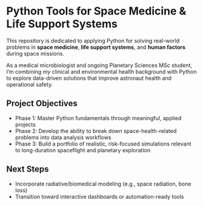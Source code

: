 # Python Tools for Space Medicine & Life Support Systems

This repository is dedicated to applying Python for solving real-world problems in **space medicine**, **life support systems**, and **human factors** during space missions.

As a medical microbiologist and ongoing Planetary Sciences MSc student, I’m combining my clinical and environmental health background with Python to explore data-driven solutions that improve astronaut health and operational safety.



## Project Objectives

- Phase 1: Master Python fundamentals through meaningful, applied projects
- Phase 2: Develop the ability to break down space-health-related problems into data analysis workflows
- Phase 3: Build a portfolio of realistic, risk-focused simulations relevant to long-duration spaceflight and planetary exploration


## Next Steps

- Incorporate radiative/biomedical modeling (e.g., space radiation, bone loss)
- Transition toward interactive dashboards or automation-ready tools
